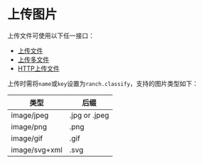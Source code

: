 # 上传图片

上传文件可使用以下任一接口：
- [上传文件](https://github.com/heisedebaise/tephra/blob/master/tephra-ctrl/doc/upload.md)
- [上传多文件](https://github.com/heisedebaise/tephra/blob/master/tephra-ctrl/doc/uploads.md)
- [HTTP上传文件](https://github.com/heisedebaise/tephra/blob/master/tephra-ctrl-http/doc/upload.md)

上传时需将`name`或`key`设置为`ranch.classify`，支持的图片类型如下：

|类型|后缀|
|---|---|
|image/jpeg|.jpg or .jpeg|
|image/png|.png|
|image/gif|.gif|
|image/svg+xml|.svg|
